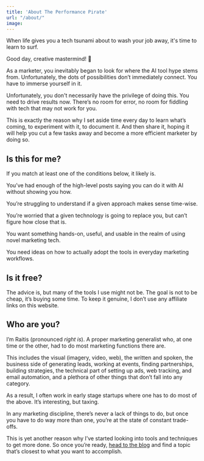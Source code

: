 ```yaml
---
title: 'About The Performance Pirate'
url: "/about/"
image: 
---
```

When life gives you a tech tsunami about to wash your job away, it's time to learn to surf.

Good day, creative mastermind! 👋

As a marketer, you inevitably began to look for where the AI tool hype stems from. Unfortunately, the dots of possibilities don’t immediately connect. You have to immerse yourself in it.

Unfortunately, you don't necessarily have the privilege of doing this. You need to drive results now. There’s no room for error, no room for fiddling with tech that may not work for you.

This is exactly the reason why I set aside time every day to learn what’s coming, to experiment with it, to document it. And then share it, hoping it will help you cut a few tasks away and become a more efficient marketer by doing so.

## Is this for me?
If you match at least one of the conditions below, it likely is.

You’ve had enough of the high-level posts saying you can do it with AI without showing you how.

You’re struggling to understand if a given approach makes sense time-wise.

You’re worried that a given technology is going to replace you, but can’t figure how close that is.

You want something hands-on, useful, and usable in the realm of using novel marketing tech.

You need ideas on how to actually adopt the tools in everyday marketing workflows.

## Is it free?
The advice is, but many of the tools I use might not be. The goal is not to be cheap, it’s buying some time. To keep it genuine, I don’t use any affiliate links on this website.

## Who are you?
I’m Raitis (pronounced *right is*). A proper marketing generalist who, at one time or the other, had to do most marketing functions there are.

This includes the visual (imagery, video, web), the written and spoken, the business side of generating leads, working at events, finding partnerships, building strategies, the technical part of setting up ads, web tracking, and email automation, and a plethora of other things that don’t fall into any category.

As a result, I often work in early stage startups where one has to do most of the above. It’s interesting, but taxing.

In any marketing discipline, there’s never a lack of things to do, but once you have to do way more than one, you’re at the state of constant trade-offs.

This is yet another reason why I’ve started looking into tools and techniques to get more done. So once you’re ready, [head to the blog](https://performancepirate.com/posts/) and find a topic that’s closest to what you want to accomplish.